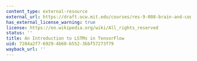 ```yaml
---
content_type: external-resource
external_url: https://draft.ocw.mit.edu/courses/res-9-008-brain-and-cognitive-sciences-computational-tutorials/pages/9-an-introduction-to-lstms-in-tensorflow/
has_external_license_warning: true
license: https://en.wikipedia.org/wiki/All_rights_reserved
status: ''
title: An Introduction to LSTMs in TensorFlow
uid: 7284a2f7-6929-4b60-b552-3bbf57273f79
wayback_url: ''
---
```

